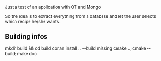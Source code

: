 Just a test of an application with QT and Mongo

So the idea is to extract everything from a database and let the user selects which 
recipe he/she wants.

Building infos
--------------

mkdir build && cd build
conan install .. --build missing
cmake ..; cmake --build; make doc